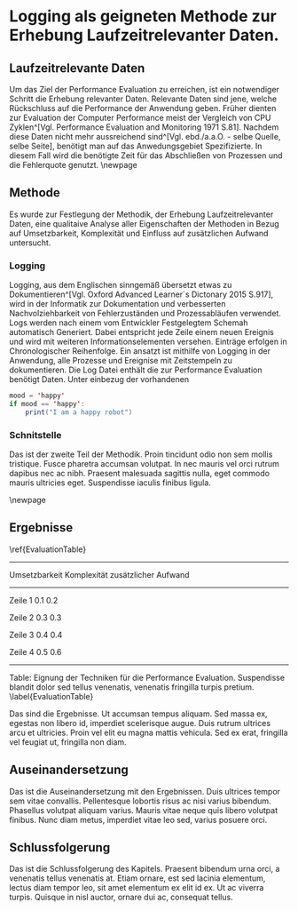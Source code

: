 # Logging als geigneten Methode zur Erhebung Laufzeitrelevanter Daten.

## Laufzeitrelevante Daten

Um das Ziel der Performance Evaluation zu erreichen, ist ein notwendiger Schritt die Erhebung relevanter Daten. Relevante Daten sind jene, welche Rückschluss auf die Performance der Anwendung geben. Früher dienten zur Evaluation der Computer Performance meist der Vergleich von CPU Zyklen^[Vgl. Performance Evaluation and Monitoring 1971 S.81]. Nachdem diese Daten nicht mehr aussreichend sind^[Vgl. ebd./a.a.O. - selbe Quelle, selbe Seite], benötigt man auf das Anwedungsgebiet Spezifizierte. In diesem Fall wird die benötigte Zeit für das Abschließen von Prozessen und die Fehlerquote genutzt.
\newpage

## Methode

Es wurde zur Festlegung der Methodik, der Erhebung Laufzeitrelevanter Daten, eine qualitaive Analyse aller Eigenschaften der Methoden in Bezug auf Umsetzbarkeit, Komplexität und Einfluss auf zusätzlichen Aufwand untersucht.

### Logging

<!-- Hier Kommt das bereits vorhandene Verfahren der Logs rein, ich gehe darauf ein wie sie funktioniert und werte sie aus und Sage was gut und was schlecht ist.-->
Logging, aus dem Englischen sinngemäß übersetzt etwas zu Dokumentieren^[Vgl. Oxford Advanced Learner´s Dictonary 2015 S.917], wird in der Informatik zur Dokumentation und verbesserten Nachvolziehbarkeit von Fehlerzuständen und Prozessabläufen verwendet. Logs werden nach einem vom Entwickler Festgelegtem Schemah automatisch Generiert. Dabei entspricht jede Zeile einem neuen Ereignis und wird mit weiteren Informationselementen versehen. Einträge erfolgen in Chronologischer Reihenfolge. Ein ansatzt ist mithilfe von Logging in der Anwendung, alle Prozesse und Ereignise mit Zeitstempeln zu dokumentieren. Die Log Datei enthält die zur Performance Evaluation benötigt Daten. Unter einbezug der vorhandenen 

```java
mood = 'happy'
if mood == 'happy':
    print("I am a happy robot")
```

### Schnitstelle

Das ist der zweite Teil der Methodik. Proin tincidunt odio non sem mollis tristique. Fusce pharetra accumsan volutpat. In nec mauris vel orci rutrum dapibus nec ac nibh. Praesent malesuada sagittis nulla, eget commodo mauris ultricies eget. Suspendisse iaculis finibus ligula.

<!--
Kommentare können so hinzugefügt werden.
-->
\newpage

## Ergebnisse

\ref{EvaluationTable}

---------------------------------------------------------------------------
Umsetzbarkeit            Komplexität        zusätzlicher Aufwand
--------------      -------------------     -------------------
Zeile 1               0.1                     0.2

Zeile 2               0.3                     0.3

Zeile 3               0.4                     0.4      

Zeile 4               0.5                     0.6

---------------------------------------------------------------------------

Table:  Eignung der Techniken für die Performance Evaluation. Suspendisse blandit dolor sed tellus venenatis, venenatis fringilla turpis pretium. \label{EvaluationTable}

Das sind die Ergebnisse. Ut accumsan tempus aliquam. Sed massa ex, egestas non libero id, imperdiet scelerisque augue. Duis rutrum ultrices arcu et ultricies. Proin vel elit eu magna mattis vehicula. Sed ex erat, fringilla vel feugiat ut, fringilla non diam.

## Auseinandersetzung

Das ist die Auseinandersetzung mit den Ergebnissen. Duis ultrices tempor sem vitae convallis. Pellentesque lobortis risus ac nisi varius bibendum. Phasellus volutpat aliquam varius. Mauris vitae neque quis libero volutpat finibus. Nunc diam metus, imperdiet vitae leo sed, varius posuere orci.

## Schlussfolgerung

Das ist die Schlussfolgerung des Kapitels. Praesent bibendum urna orci, a venenatis tellus venenatis at. Etiam ornare, est sed lacinia elementum, lectus diam tempor leo, sit amet elementum ex elit id ex. Ut ac viverra turpis. Quisque in nisl auctor, ornare dui ac, consequat tellus.
